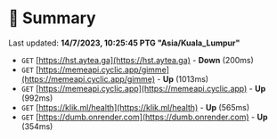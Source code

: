 # 📖 Summary
Last updated: **14/7/2023, 10:25:45 PTG "Asia/Kuala_Lumpur"**

- `GET` [https://hst.aytea.ga](https://hst.aytea.ga) - **Down** (200ms)
- `GET` [https://memeapi.cyclic.app/gimme](https://memeapi.cyclic.app/gimme) - **Up** (1013ms)
- `GET` [https://memeapi.cyclic.app](https://memeapi.cyclic.app) - **Up** (992ms)
- `GET` [https://klik.ml/health](https://klik.ml/health) - **Up** (565ms)
- `GET` [https://dumb.onrender.com](https://dumb.onrender.com) - **Up** (354ms)
